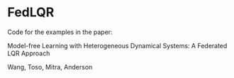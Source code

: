 # FedLQR
Code for the examples in the paper: 

Model-free Learning with Heterogeneous Dynamical Systems: A Federated LQR Approach

Wang, Toso, Mitra, Anderson
